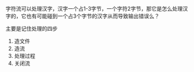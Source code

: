 字符流可以处理汉字，汉字一个占1-3字节，一个字符2字节，那它是怎么处理汉字的，它也有可能碰到一个占3个字节的汉字从而导致输出错误么？

主要是记住处理的四步
1. 造文件
2. 造流
3. 处理过程
4. 关闭流
